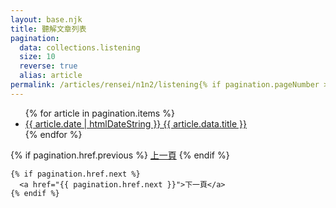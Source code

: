 ```yaml
---
layout: base.njk
title: 聽解文章列表
pagination:
  data: collections.listening
  size: 10
  reverse: true
  alias: article
permalink: /articles/rensei/n1n2/listening{% if pagination.pageNumber > 0 %}{{ pagination.pageNumber }}/{% endif %}index.html
---
```

<div class="article-box">
  <ul class="article-listening-list">
    {% for article in pagination.items %}
    <li>
      <a href="{{ article.url }}">
        {{ article.date | htmlDateString }} {{ article.data.title }}
      </a>
    </li>
    {% endfor %}
  </ul>
  <div class="article-page">
    {% if pagination.href.previous %}
      <a href="{{ pagination.href.previous }}">上一頁</a>
    {% endif %}

    {% if pagination.href.next %}
      <a href="{{ pagination.href.next }}">下一頁</a>
    {% endif %}
  </div>
</div>

